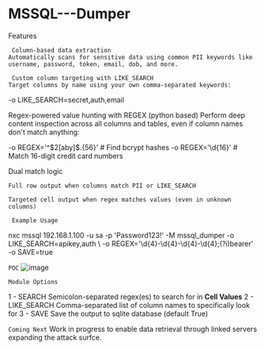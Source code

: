 # MSSQL---Dumper
Features

     Column-based data extraction
    Automatically scans for sensitive data using common PII keywords like username, password, token, email, dob, and more.

     Custom column targeting with LIKE_SEARCH
    Target columns by name using your own comma-separated keywords:

-o LIKE_SEARCH=secret,auth,email

 Regex-powered value hunting with REGEX (python based)
Perform deep content inspection across all columns and tables, even if column names don't match anything:

-o REGEX='^\$2[aby]\$.{56}'       # Find bcrypt hashes
-o REGEX='\d{16}'                 # Match 16-digit credit card numbers

 Dual match logic

    Full row output when columns match PII or LIKE_SEARCH

    Targeted cell output when regex matches values (even in unknown columns)

     Example Usage

nxc mssql 192.168.1.100 -u sa -p 'Password123!' -M mssql_dumper  -o LIKE_SEARCH=apikey,auth \ -o REGEX='\d{4}-\d{4}-\d{4}-\d{4};(?i)bearer' -o SAVE=true

   `POC`
   ![image](https://github.com/user-attachments/assets/ca34c318-32e4-48e3-9039-21c73ff0053d)


  `Module Options`

1 - SEARCH       Semicolon-separated regex(es) to search for in **Cell Values**
2 - LIKE_SEARCH  Comma-separated list of column names to specifically look for
3 - SAVE         Save the output to sqlite database (default True)


  `Coming Next`
 Work in progress to enable data retrieval through linked servers expanding the attack surfce.

